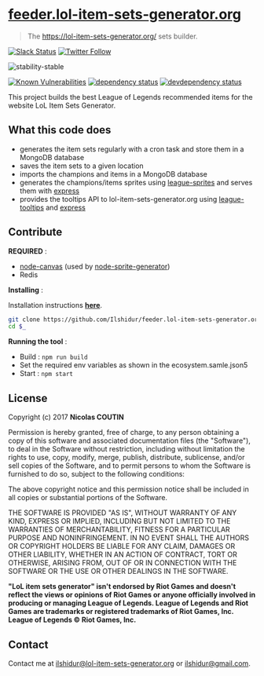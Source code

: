 # [feeder.lol-item-sets-generator.org](https://feeder.lol-item-sets-generator.org)

> The https://lol-item-sets-generator.org/ sets builder.

[![Slack Status](https://slack.lol-item-sets-generator.org/badge.svg)](https://slack.lol-item-sets-generator.org/)
[![Twitter Follow](https://img.shields.io/twitter/follow/LoL_item_sets.svg?style=social&label=Follow)](https://twitter.com/LoL_item_sets)

![stability-stable](https://img.shields.io/badge/stability-stable-green.svg)

[![Known Vulnerabilities][vulnerabilities-badge]][vulnerabilities-url]
[![dependency status][dependency-badge]][dependency-url]
[![devdependency status][devdependency-badge]][devdependency-url]

This project builds the best League of Legends recommended items for the website LoL Item Sets Generator.

## What this code does

* generates the item sets regularly with a cron task and store them in a MongoDB database
* saves the item sets to a given location
* imports the champions and items in a MongoDB database
* generates the champions/items sprites using [league-sprites](https://www.npmjs.com/package/league-sprites) and serves them with [express](https://github.com/expressjs/express)
* provides the tooltips API to lol-item-sets-generator.org using [league-tooltips](https://www.npmjs.com/package/league-tooltips) and [express](https://github.com/expressjs/express)

## Contribute

**REQUIRED** :
* [node-canvas](https://github.com/Automattic/node-canvas) (used by [node-sprite-generator](https://github.com/selaux/node-sprite-generator))
* Redis

**Installing** :

Installation instructions [**here**](https://github.com/Automattic/node-canvas/wiki/_pages).

```bash
git clone https://github.com/Ilshidur/feeder.lol-item-sets-generator.org feeder.lol-item-sets-generator.org
cd $_
```

**Running the tool** :

* Build : `npm run build`
* Set the required env variables as shown in the ecosystem.samle.json5
* Start : `npm start`

## License

Copyright (c) 2017 **Nicolas COUTIN**

Permission is hereby granted, free of charge, to any person obtaining a copy
of this software and associated documentation files (the "Software"), to deal
in the Software without restriction, including without limitation the rights
to use, copy, modify, merge, publish, distribute, sublicense, and/or sell
copies of the Software, and to permit persons to whom the Software is
furnished to do so, subject to the following conditions:

The above copyright notice and this permission notice shall be included in all
copies or substantial portions of the Software.

THE SOFTWARE IS PROVIDED "AS IS", WITHOUT WARRANTY OF ANY KIND, EXPRESS OR
IMPLIED, INCLUDING BUT NOT LIMITED TO THE WARRANTIES OF MERCHANTABILITY,
FITNESS FOR A PARTICULAR PURPOSE AND NONINFRINGEMENT. IN NO EVENT SHALL THE
AUTHORS OR COPYRIGHT HOLDERS BE LIABLE FOR ANY CLAIM, DAMAGES OR OTHER
LIABILITY, WHETHER IN AN ACTION OF CONTRACT, TORT OR OTHERWISE, ARISING FROM,
OUT OF OR IN CONNECTION WITH THE SOFTWARE OR THE USE OR OTHER DEALINGS IN THE
SOFTWARE.

**"LoL item sets generator" isn't endorsed by Riot Games and doesn't reflect the views or opinions of Riot Games or anyone officially involved in producing or managing League of Legends.
League of Legends and Riot Games are trademarks or registered trademarks of Riot Games, Inc. League of Legends © Riot Games, Inc.**

## Contact

Contact me at [ilshidur@lol-item-sets-generator.org](mailto:ilshidur@lol-item-sets-generator.org) or [ilshidur@gmail.com](mailto:ilshidur@gmail.com).

[vulnerabilities-badge]: https://snyk.io/test/github/league-of-legends-devs/feeder.lol-item-sets-generator.org/badge.svg
[vulnerabilities-url]: https://snyk.io/test/github/league-of-legends-devs/feeder.lol-item-sets-generator.org
[dependency-badge]: https://david-dm.org/league-of-legends-devs/feeder.lol-item-sets-generator.org.svg
[dependency-url]: https://david-dm.org/league-of-legends-devs/feeder.lol-item-sets-generator.org
[devdependency-badge]: https://david-dm.org/league-of-legends-devs/feeder.lol-item-sets-generator.org/dev-status.svg
[devdependency-url]: https://david-dm.org/league-of-legends-devs/feeder.lol-item-sets-generator.org#info=devDependencies
